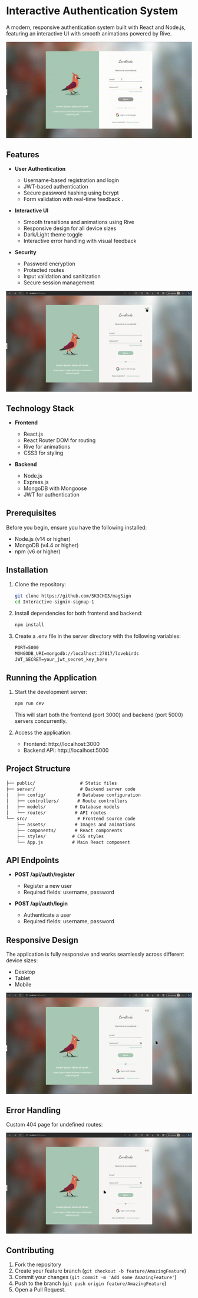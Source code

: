 # Interactive Authentication System

A modern, responsive authentication system built with React and Node.js, featuring an interactive UI with smooth animations powered by Rive.

![Authentication System Demo](./README%20files/first_vid.gif)

## Features

- **User Authentication**
  - Username-based registration and login
  - JWT-based authentication
  - Secure password hashing using bcrypt
  - Form validation with real-time feedback
.
- **Interactive UI**
  - Smooth transitions and animations using Rive
  - Responsive design for all device sizes
  - Dark/Light theme toggle
  - Interactive error handling with visual feedback

- **Security**
  - Password encryption
  - Protected routes
  - Input validation and sanitization
  - Secure session management 

![Dark Mode](./README%20files/dark_mode.gif)

## Technology Stack

- **Frontend**
  - React.js
  - React Router DOM for routing
  - Rive for animations
  - CSS3 for styling

- **Backend**
  - Node.js
  - Express.js
  - MongoDB with Mongoose
  - JWT for authentication

## Prerequisites

Before you begin, ensure you have the following installed:
- Node.js (v14 or higher)
- MongoDB (v4.4 or higher)
- npm (v6 or higher)

## Installation

1. Clone the repository:
   ```bash
   git clone https://github.com/SK3CHI3/magSign
   cd Interactive-signin-signup-1
   ```

2. Install dependencies for both frontend and backend:
   ```bash
   npm install
   ```

3. Create a .env file in the server directory with the following variables:
   ```
   PORT=5000
   MONGODB_URI=mongodb://localhost:27017/lovebirds
   JWT_SECRET=your_jwt_secret_key_here
   ```

## Running the Application

1. Start the development server:
   ```bash
   npm run dev
   ```
   This will start both the frontend (port 3000) and backend (port 5000) servers concurrently.

2. Access the application:
   - Frontend: http://localhost:3000
   - Backend API: http://localhost:5000

## Project Structure

```
├── public/                 # Static files
├── server/                 # Backend server code
│   ├── config/            # Database configuration
│   ├── controllers/       # Route controllers
│   ├── models/           # Database models
│   └── routes/           # API routes
└── src/                   # Frontend source code
    ├── assets/           # Images and animations
    ├── components/       # React components
    ├── styles/          # CSS styles
    └── App.js           # Main React component
```

## API Endpoints

- **POST /api/auth/register**
  - Register a new user
  - Required fields: username, password

- **POST /api/auth/login**
  - Authenticate a user
  - Required fields: username, password

## Responsive Design

The application is fully responsive and works seamlessly across different device sizes:
- Desktop
- Tablet
- Mobile

![Responsive Design](./README%20files/responsive.gif)

## Error Handling

Custom 404 page for undefined routes:

![404 Page](./README%20files/404.gif)

## Contributing

1. Fork the repository
2. Create your feature branch (`git checkout -b feature/AmazingFeature`)
3. Commit your changes (`git commit -m 'Add some AmazingFeature'`)
4. Push to the branch (`git push origin feature/AmazingFeature`)
5. Open a Pull Request.
